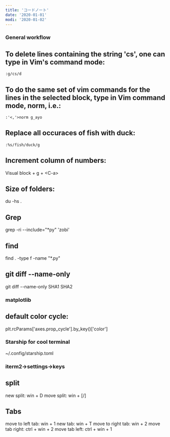 ```yaml
---
title: 'コードノート'
date: '2020-01-01'
modi: '2020-01-02'
---
```


### General workflow

## To delete lines containing the string 'cs', one can type in Vim's command mode:

`:g/cs/d`

## To do the same set of vim commands for the lines in the selected block, type in Vim command mode, norm, i.e.:

`:'<,'>norm g_ayo`

## Replace all occuraces of fish with duck:

`:%s/fish/duck/g`

## Increment column of numbers:

Visual block + g + \<C-a>

## Size of folders:

du -hs .

## Grep

grep -ri --include="*py" 'zobi'

## find

find . -type f -name "*.py"

## git diff --name-only

git diff --name-only SHA1 SHA2

### matplotlib

## default color cycle:

plt.rcParams['axes.prop_cycle'].by_key()['color']

### Starship for cool terminal
~/.config/starship.toml

### iterm2->settings->keys

## split

new split: win + D
move split: win + \[/\]

## Tabs

move to left tab: win + 1
new tab: win + T
move to right tab: win + 2
move tab right: ctrl + win + 2
move tab left: ctrl + win + 1
